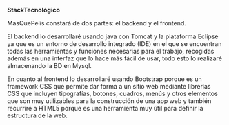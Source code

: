 **StackTecnológico**


MasQuePelis constará de dos partes: el backend y el frontend.

El backend lo desarrollaré usando java con Tomcat y la plataforma Eclipse ya que es un entorno de desarrollo integrado (IDE) en el que se 
encuentran  todas las herramientas y funciones necesarias para el trabajo, recogidas además en una interfaz que lo hace más fácil de usar, todo esto lo realizaré 
almacenando la BD en Mysql.

En cuanto al frontend lo desarrollaré usando Bootstrap porque  es un framework CSS que permite dar forma a un sitio web mediante librerías CSS que incluyen tipografías,
botones, cuadros, menús y otros elementos que son muy utilizables para la construcción de una app web y también recurriré a HTML5 porque es una herramienta muy útil para
definir la estructura de la web.

